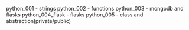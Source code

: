 python_001 - strings
python_002 - functions
python_003 - mongodb and flasks
python_004_flask - flasks
python_005 - class and abstraction(private/public)